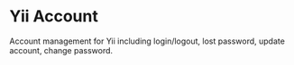 # Yii Account

Account management for Yii including login/logout, lost password, update account, change password.
